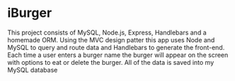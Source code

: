 # iBurger
This project consists of MySQL, Node.js, Express, Handlebars and a homemade ORM. Using the MVC design patter this app uses Node and MySQL to query and route data and Handlebars to generate the front-end. Each time a user enters a burger name the burger will appear on the screen with options to eat or delete the burger. All of the data is saved into my MySQL database
